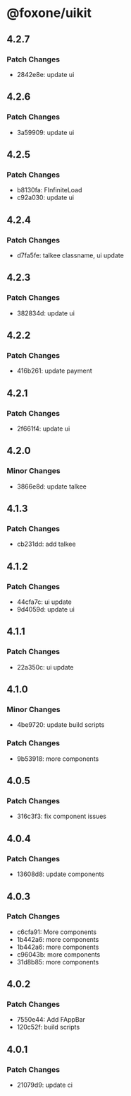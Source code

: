 # @foxone/uikit

## 4.2.7

### Patch Changes

- 2842e8e: update ui

## 4.2.6

### Patch Changes

- 3a59909: update ui

## 4.2.5

### Patch Changes

- b8130fa: FInfiniteLoad
- c92a030: update ui

## 4.2.4

### Patch Changes

- d7fa5fe: talkee classname, ui update

## 4.2.3

### Patch Changes

- 382834d: update ui

## 4.2.2

### Patch Changes

- 416b261: update payment

## 4.2.1

### Patch Changes

- 2f661f4: update ui

## 4.2.0

### Minor Changes

- 3866e8d: update talkee

## 4.1.3

### Patch Changes

- cb231dd: add talkee

## 4.1.2

### Patch Changes

- 44cfa7c: ui update
- 9d4059d: update ui

## 4.1.1

### Patch Changes

- 22a350c: ui update

## 4.1.0

### Minor Changes

- 4be9720: update build scripts

### Patch Changes

- 9b53918: more components

## 4.0.5

### Patch Changes

- 316c3f3: fix component issues

## 4.0.4

### Patch Changes

- 13608d8: update components

## 4.0.3

### Patch Changes

- c6cfa91: More components
- 1b442a6: more components
- 1b442a6: more components
- c96043b: more components
- 31d8b85: more components

## 4.0.2

### Patch Changes

- 7550e44: Add FAppBar
- 120c52f: build scripts

## 4.0.1

### Patch Changes

- 21079d9: update ci
